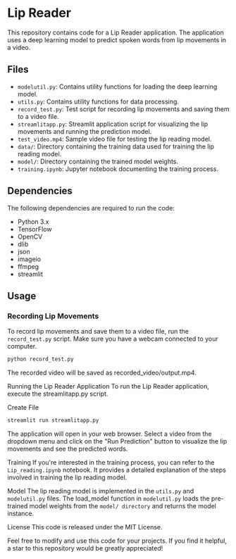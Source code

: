 # Lip Reader

This repository contains code for a Lip Reader application. The application uses a deep learning model to predict spoken words from lip movements in a video.

## Files

- `modelutil.py`: Contains utility functions for loading the deep learning model.
- `utils.py`: Contains utility functions for data processing.
- `record_test.py`: Test script for recording lip movements and saving them to a video file.
- `streamlitapp.py`: Streamlit application script for visualizing the lip movements and running the prediction model.
- `test_video.mp4`: Sample video file for testing the lip reading model.
- `data/`: Directory containing the training data used for training the lip reading model.
- `model/`: Directory containing the trained model weights.
- `training.ipynb`: Jupyter notebook documenting the training process.

## Dependencies

The following dependencies are required to run the code:

- Python 3.x
- TensorFlow
- OpenCV
- dlib
- json
- imageio
- ffmpeg
- streamlit


## Usage

### Recording Lip Movements

To record lip movements and save them to a video file, run the `record_test.py` script. Make sure you have a webcam connected to your computer.

```bash
python record_test.py
```
The recorded video will be saved as recorded_video/output.mp4.

Running the Lip Reader Application
To run the Lip Reader application, execute the streamlitapp.py script.

Create File
```bash
streamlit run streamlitapp.py
```
The application will open in your web browser. Select a video from the dropdown menu and click on the "Run Prediction" button to visualize the lip movements and see the predicted words.

Training
If you're interested in the training process, you can refer to the `Lip_reading.ipynb` notebook. It provides a detailed explanation of the steps involved in training the lip reading model.

Model
The lip reading model is implemented in the `utils.py` and `modelutil.py` files. The load_model function in `modelutil.py` loads the pre-trained model weights from the `model/ directory` and returns the model instance.

License
This code is released under the MIT License.

Feel free to modify and use this code for your projects. If you find it helpful, a star to this repository would be greatly appreciated!





